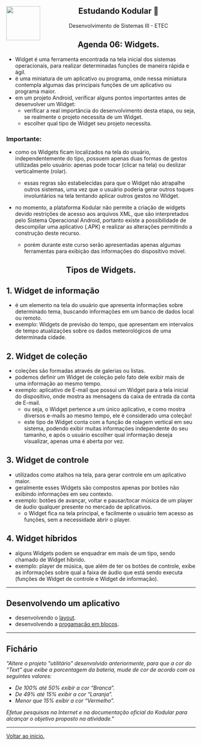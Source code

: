 <div align="center">
<a href="https://github.com/monicaquintal" target="_blank"><img align="left" height="90" src="https://www.svgrepo.com/show/477093/mobile-phone-signal.svg" /></a> 
<h2>Estudando Kodular 🤳</h2>
<p>Desenvolvimento de Sistemas III - ETEC</p>
</div>

<div id="agenda06" align="center">
<h2>Agenda 06: Widgets.</h2>
</div>

- Widget é uma ferramenta encontrada na tela inicial dos sistemas operacionais, para realizar determinadas funções de maneira rápida e ágil.
- é uma miniatura de um aplicativo ou programa, onde nessa miniatura contempla algumas das principais funções de um aplicativo ou programa
maior.
- em um projeto Android, verificar alguns pontos importantes antes de desenvolver um Widget:
  - verificar a real importância do desenvolvimento desta etapa, ou seja, se realmente o projeto necessita de um Widget.
  - escolher qual tipo de Widget seu projeto necessita.

### Importante:

- como os Widgets ficam localizados na tela do usuário, independentemente do tipo, possuem apenas duas formas de gestos utilizadas pelo usuário: apenas pode tocar (clicar na tela) ou deslizar verticalmente (rolar). 
  - essas regras são estabelecidas para que o Widget não atrapalhe outros sistemas, uma vez que o usuário poderia gerar outros toques involuntários na tela tentando aplicar outros gestos no Widget.

- no momento, a plataforma Kodular não permite a criação de widgets devido restrições de acesso aos arquivos XML, que são interpretados pelo Sistema Operacional Android, portanto existe a possibilidade de descompilar uma aplicativo (.APK) e realizar as alterações permitindo a construção deste recurso.
  - porém durante este curso serão apresentadas apenas algumas ferramentas para exibição das informações do dispositivo móvel.

<div align="center">
<h2>Tipos de Widgets.</h2>
</div>

## 1. Widget de informação

- é um elemento na tela do usuário que apresenta informações sobre
determinado tema, buscando informações em um banco de dados local ou remoto. 
- exemplo: Widgets de previsão do tempo, que apresentam em intervalos de tempo atualizações sobre os dados meteorológicos de uma determinada cidade.

## 2. Widget de coleção

- coleções são formadas através de galerias ou listas.
- podemos definir um Widget de coleção pelo fato dele exibir mais de uma informação ao mesmo tempo.
- exemplo: aplicativo de E-mail que possui um Widget para a tela inicial do dispositivo, onde mostra as mensagens da caixa de entrada da conta de E-mail. 
  - ou seja, o Widget pertence a um único aplicativo, e como mostra diversos e-mails ao mesmo tempo, ele é considerado uma coleção!
  - este tipo de Widget conta com a função de rolagem vertical em seu sistema, podendo exibir muitas informações independente do seu tamanho, e após o usuário escolher qual informação deseja visualizar, apenas uma é aberta por vez.

## 3. Widget de controle

- utilizados como atalhos na tela, para gerar controle em um aplicativo
maior. 
- geralmente esses Widgets são compostos apenas por botões não exibindo informações em seu contexto.
- exemplo: botões de avançar, voltar e pausar/tocar música de um player de áudio qualquer presente no mercado de aplicativos. 
  - o Widget fica na tela principal, e facilmente o usuário tem acesso as funções, sem a necessidade abrir o player.

## 4. Widget híbridos

- alguns Widgets podem se enquadrar em mais de um tipo, sendo chamado de Widget híbrido.
- exemplo: player de música, que além de ter os botões de controle, exibe as informações sobre qual a faixa de áudio que está sendo executa (funções de Widget de controle e Widget de informação).

---

## Desenvolvendo um aplicativo

- desenvolvendo o [layout](https://www.youtube.com/watch?v=9i767_LDG1s).
- desenvolvendo a [progamação em blocos](https://www.youtube.com/watch?v=92tQTqkN52E).

---

## Fichário

<em>
"Altere o projeto "utilitário" desenvolvido anteriormente, para que a cor do “Text” que exibe a porcentagem da bateria, mude de cor de acordo com os seguintes valores:

- De 100% até 50% exibir a cor “Branca”.
- De 49% até 15% exibir a cor “Laranja”.
- Menor que 15% exibir a cor “Vermelho”.

Efetue pesquisas na Internet e na documentação oficial do Kodular para alcançar o objetivo proposto na atividade."
</em>


---

[Voltar ao início.](https://github.com/monicaquintal/disciplina_DS_III_ETEC)
